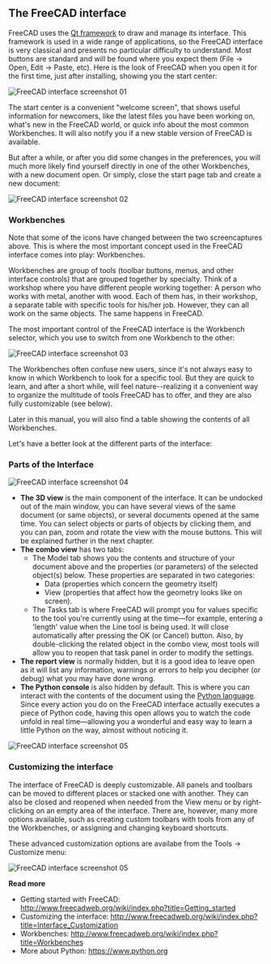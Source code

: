 ## The FreeCAD interface

FreeCAD uses the [Qt framework](https://en.wikipedia.org/wiki/Qt_(software)) to draw and manage its interface. This framework is used in a wide range of applications, so the FreeCAD interface is very classical and presents no particular difficulty to understand. Most buttons are standard and will be found where you expect them (File -> Open, Edit -> Paste, etc). Here is the look of FreeCAD when you open it for the first time, just after installing, showing you the start center:

![FreeCAD interface screenshot 01](http://www.freecadweb.org/wiki/images/4/49/Freecad-interface-01.jpg)

The start center is a convenient "welcome screen", that shows useful information for newcomers, like the latest files you have been working on, what's new in the FreeCAD world, or quick info about the most common Workbenches. It will also notify you if a new stable version of FreeCAD is available.

But after a while, or after you did some changes in the preferences, you will much more likely find yourself directly in one of the other Workbenches, with a new document open. Or simply, close the start page tab and create a new document:

![FreeCAD interface screenshot 02](http://www.freecadweb.org/wiki/images/2/28/Freecad-interface-02.jpg)

### Workbenches

Note that some of the icons have changed between the two screencaptures above. This is where the most important concept used in the FreeCAD interface comes into play: Workbenches. 

Workbenches are group of tools (toolbar buttons, menus, and other interface controls) that are grouped together by specialty. Think of a workshop  where you have different people working together: A person who works with metal, another with wood. Each of them has, in their workshop, a separate table with specific tools for his/her job. However, they can all work on the same objects. The same happens in FreeCAD.

The most important control of the FreeCAD interface is the Workbench selector, which you use to switch from one Workbench to the other:

![FreeCAD interface screenshot 03](http://www.freecadweb.org/wiki/images/9/94/Freecad-interface-03.jpg)

The Workbenches often confuse new users, since it's not always easy to know in which Workbench to look for a specific tool. But they are quick to learn, and after a short while, will feel nature--realizing it a convenient way to organize the multitude of tools FreeCAD has to offer, and they are also fully customizable (see below).

Later in this manual, you will also find a table showing the contents of all Workbenches.

Let's have a better look at the different parts of the interface:

### Parts of the Interface

![FreeCAD interface screenshot 04](http://www.freecadweb.org/wiki/images/7/76/Freecad-interface-04.jpg)

* **The 3D view** is the main component of the interface. It can be undocked out of the main window, you can have several views of the same document (or same objects), or several documents opened at the same time. You can select objects or parts of objects by clicking them, and you can pan, zoom and rotate the view with the mouse buttons. This will be explained further in the next chapter.
* **The combo view** has two tabs: 
	* The Model tab shows you the contents and structure of your document above and the properties (or parameters) of the selected object(s) below. These properties are separated in two categories: 
		* Data (properties which concern the geometry itself)
		* View (properties that affect how the geometry looks like on screen). 
	* The Tasks tab is where FreeCAD will prompt you for values specific to the tool you're currently using at the time—for example, entering a 'length' value when the Line tool is being used. It will close automatically after pressing the OK (or Cancel) button. Also, by double-clicking the related object in the combo view, most tools will allow you to reopen that task panel in order to modify the settings. 
* **The report view** is normally hidden, but it is a good idea to leave open as it will list any information, warnings or errors to help you decipher (or debug) what you may have done wrong.
* **The Python console** is also hidden by default. This is where you can interact with the contents of the document using the [Python language](https://en.wikipedia.org/wiki/Python_%28programming_language%29). Since every action you do on the FreeCAD interface actually executes a piece of Python code, having this open allows you to watch the code unfold in real time—allowing you a wonderful and easy way to learn a little Python on the way, almost without noticing it.

![FreeCAD interface screenshot 05](http://www.freecadweb.org/wiki/images/4/4f/Freecad-interface-07.jpg)

### Customizing the interface

The interface of FreeCAD is deeply customizable. All panels and toolbars can be moved to different places or stacked one with another. They can also be closed and reopened when needed from the View menu or by right-clicking on an empty area of the interface. There are, however, many more options available, such as creating custom toolbars with tools from any of the Workbenches, or assigning and changing keyboard shortcuts.

These advanced customization options are availabe from the Tools -> Customize menu:

![FreeCAD interface screenshot 05](http://www.freecadweb.org/wiki/images/3/30/Freecad-interface-06.jpg)

**Read more**

* Getting started with FreeCAD: http://www.freecadweb.org/wiki/index.php?title=Getting_started
* Customizing the interface: http://www.freecadweb.org/wiki/index.php?title=Interface_Customization
* Workbenches: http://www.freecadweb.org/wiki/index.php?title=Workbenches
* More about Python: https://www.python.org
